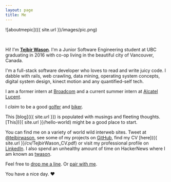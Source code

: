 ```yaml
---
layout: page
title: Me
---
```


![aboutmepic]({{ site.url }}/images/pic.png)

<br>

Hi! I'm **[Tejbir Wason](http://about.me/tejbirwason)**. I'm a Junior Software Engineering student at UBC graduating in 2016 with co-op living in the beautiful city of Vancouver, Canada.

I'm a full-stack software developer who loves to read and write juicy code. I dabble with rails, web crawling, data mining, operating system concepts, digital system design, kinect motion and any quantified-self tech. 

I am a former intern at [Broadcom](http://www.broadcom.com) and a current summer intern at [Alcatel Lucent](http://www.alcatel-lucent.com).

I *claim* to be a good [golfer](http://ubcgolf.wordpress.com/executives/) and [biker](http://www.strava.com/athletes/tejbirwason).

This [blog]({{ site.url }}) is populated with musings and fleeting thoughts. [This]({{ site.url }}/hello-world) might be a good place to start.

You can find me on a variety of world wild interweb sites. Tweet at [@tejbirwason](http://twitter.com/tejbirwason), see some of my projects on [GitHub](http://github.com/tejbirwason), find my CV [here]({{ site.url }}/cv/TejbirWason_CV.pdf) or visit my professional profile on  [LinkedIn](http://www.linkedin.com/in/tejbirwason). I also spend an unhealthy amount of time on HackerNews where I am known as [twason](https://news.ycombinator.com/user?id=tejbirwason).

Feel free to [drop me a line](mailto:hello@tejbirwason.com). Or [pair with me](https://twitter.com/intent/tweet?text=I%27d+love+to+pair+on+something+%40tejbirwason%21+%23pairwithme).

You have a nice day. ♥